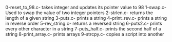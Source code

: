 0-reset_to_98.c- takes integer and updates its pointer value to 98
1-swap.c- Used to swap the value of two integer pointers
2-strlen.c- returns the length of a given string
3-puts.c- prints a string
4-print_rev.c- prints a string in reverse order
5-rev_string.c- returns a reversed string
6-puts2.c- prints every other character in a string
7-puts_half.c- prints the second half of a string
8-print_array.c- prints arrays
9-strcpy.c- copies a script into another
